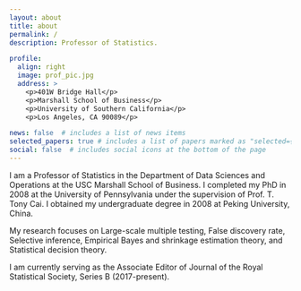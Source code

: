 ```yaml
---
layout: about
title: about
permalink: /
description: Professor of Statistics.

profile:
  align: right
  image: prof_pic.jpg
  address: >
    <p>401W Bridge Hall</p>
    <p>Marshall School of Business</p>
    <p>University of Southern California</p>
    <p>Los Angeles, CA 90089</p>

news: false  # includes a list of news items
selected_papers: true # includes a list of papers marked as "selected={true}"
social: false  # includes social icons at the bottom of the page
---
```


I am a Professor of Statistics in the Department of Data Sciences and Operations at the USC Marshall School of Business. I completed my PhD in 2008 at the University of Pennsylvania under the supervision of Prof. T. Tony Cai. I obtained my undergraduate degree in 2008 at Peking University, China. 

My research focuses on Large-scale multiple testing, False discovery rate, Selective inference, Empirical Bayes and shrinkage estimation theory, and Statistical decision theory. 

I am currently serving as the Associate Editor of Journal of the Royal Statistical Society, Series B (2017-present).

